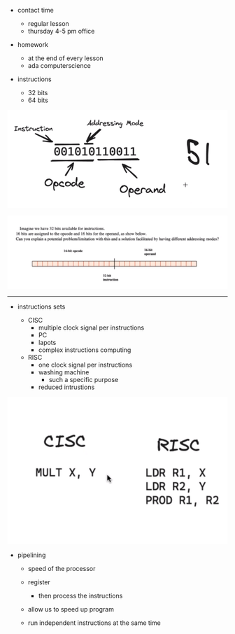 - contact time
    - regular lesson
    - thursday 4-5 pm office

- homework
    - at the end of every lesson
    - ada computerscience

- instructions
    - 32 bits
    - 64 bits

![instructions](image.png)

![problem](image-1.png)

---

- instructions sets

    - CISC
        - multiple clock signal per instructions
        - PC
        - lapots
        - complex instructions computing
    - RISC
        - one clock signal per instructions
        - washing machine
            - such a specific purpose
        - reduced intrustions

![instructions](image-2.png)

- pipelining
    - speed of the processor
    - register
        - then process the instructions

    - allow us to speed up program
    - run independent instructions at the same time